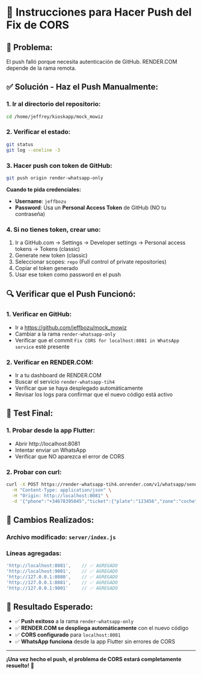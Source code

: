 # 🔧 Instrucciones para Hacer Push del Fix de CORS

## 🚨 **Problema:**
El push falló porque necesita autenticación de GitHub. RENDER.COM depende de la rama remota.

## ✅ **Solución - Haz el Push Manualmente:**

### **1. Ir al directorio del repositorio:**
```bash
cd /home/jeffrey/kioskapp/mock_mowiz
```

### **2. Verificar el estado:**
```bash
git status
git log --oneline -3
```

### **3. Hacer push con token de GitHub:**
```bash
git push origin render-whatsapp-only
```

**Cuando te pida credenciales:**
- **Username**: `jeffbozu`
- **Password**: Usa un **Personal Access Token** de GitHub (NO tu contraseña)

### **4. Si no tienes token, crear uno:**
1. Ir a GitHub.com → Settings → Developer settings → Personal access tokens → Tokens (classic)
2. Generate new token (classic)
3. Seleccionar scopes: `repo` (Full control of private repositories)
4. Copiar el token generado
5. Usar ese token como password en el push

## 🔍 **Verificar que el Push Funcionó:**

### **1. Verificar en GitHub:**
- Ir a https://github.com/jeffbozu/mock_mowiz
- Cambiar a la rama `render-whatsapp-only`
- Verificar que el commit `Fix CORS for localhost:8081 in WhatsApp service` esté presente

### **2. Verificar en RENDER.COM:**
- Ir a tu dashboard de RENDER.COM
- Buscar el servicio `render-whatsapp-tih4`
- Verificar que se haya desplegado automáticamente
- Revisar los logs para confirmar que el nuevo código está activo

## 🧪 **Test Final:**

### **1. Probar desde la app Flutter:**
- Abrir http://localhost:8081
- Intentar enviar un WhatsApp
- Verificar que NO aparezca el error de CORS

### **2. Probar con curl:**
```bash
curl -X POST https://render-whatsapp-tih4.onrender.com/v1/whatsapp/send \
  -H "Content-Type: application/json" \
  -H "Origin: http://localhost:8081" \
  -d '{"phone":"+34678395045","ticket":{"plate":"123456","zone":"coche","start":"26/09/2025 17:15","end":"26/09/2025 17:23","duration":"8m","price":0.2,"discount":null,"method":"qr","qrData":null},"localeCode":"es"}'
```

## 📝 **Cambios Realizados:**

### **Archivo modificado:** `server/index.js`
### **Líneas agregadas:**
```javascript
'http://localhost:8081',    // ✅ AGREGADO
'http://localhost:9001',    // ✅ AGREGADO
'http://127.0.0.1:8080',    // ✅ AGREGADO
'http://127.0.0.1:8081',    // ✅ AGREGADO
'http://127.0.0.1:9001'     // ✅ AGREGADO
```

## 🎯 **Resultado Esperado:**
- ✅ **Push exitoso** a la rama `render-whatsapp-only`
- ✅ **RENDER.COM se despliega automáticamente** con el nuevo código
- ✅ **CORS configurado** para `localhost:8081`
- ✅ **WhatsApp funciona** desde la app Flutter sin errores de CORS

---
**¡Una vez hecho el push, el problema de CORS estará completamente resuelto!** 🎉
